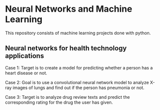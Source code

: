 # Neural Networks and Machine Learning
This repository consists of machine learning projects done with python.

## Neural networks for health technology applications

Case 1:
Target is to create a model for predicting whether a person has a heart disease or not.

Case 2: 
Goal is to use a convolutional neural network model to analyze X-ray images of lungs and find out if the person has pneumonia or not.

Case 3:
Target is to analyze drug review texts and predict the corresponding rating for the drug the user has given.


